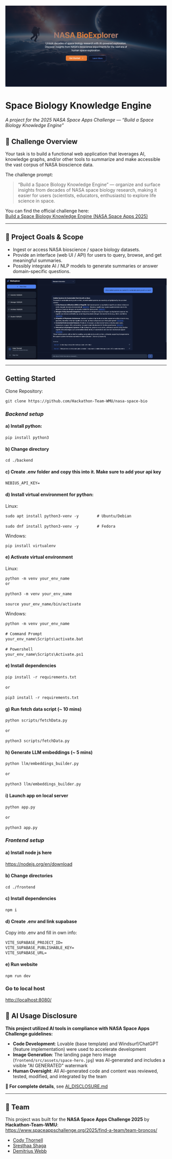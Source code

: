 ![Landing Page](./screenshots/landing.png)

# Space Biology Knowledge Engine  
*A project for the 2025 NASA Space Apps Challenge — “Build a Space Biology Knowledge Engine”*  

## 📌 Challenge Overview  
Your task is to build a functional web application that leverages AI, knowledge graphs, and/or other tools to summarize and make accessible the vast corpus of NASA bioscience data.  

The challenge prompt:  
> “Build a Space Biology Knowledge Engine” — organize and surface insights from decades of NASA space biology research, making it easier for users (scientists, educators, enthusiasts) to explore life science in space. 

You can find the official challenge here:  
[Build a Space Biology Knowledge Engine (NASA Space Apps 2025)](https://www.spaceappschallenge.org/2025/challenges/build-a-space-biology-knowledge-engine/)  

---

## 🎯 Project Goals & Scope  

- Ingest or access NASA bioscience / space biology datasets.    
- Provide an interface (web UI / API) for users to query, browse, and get meaningful summaries.  
- Possibly integrate AI / NLP models to generate summaries or answer domain-specific questions.  

![Chat Interface](./screenshots/chat.png)

---

## Getting Started 

Clone Repository: 

```
git clone https://github.com/Hackathon-Team-WMU/nasa-space-bio
```

### *Backend setup* 

#### a) Install python:

  ```
  pip install python3
  ```

#### b) Change directory 
```
cd ./backend
```
#### c) Create .env folder and copy this into it. Make sure to add your api key
```
NEBIUS_API_KEY=
```

#### d) Install virtual environment for python:

  Linux:
  ```
  sudo apt install python3-venv -y        # Ubuntu/Debian

  sudo dnf install python3-venv -y        # Fedora
  ```

  Windows:
  ```
  pip install virtualenv
  ```

#### e) Activate virtual environment
  Linux:
  ```
  python -m venv your_env_name
  or

  python3 -m venv your_env_name

  source your_env_name/bin/activate
  ```

  Windows:
  ```
  python -m venv your_env_name

  # Command Prompt
  your_env_name\Scripts\activate.bat

  # Powershell
  your_env_name\Scripts\Activate.ps1
  ```
#### e) Install dependencies
```
pip install -r requirements.txt

or

pip3 install -r requirements.txt
```

#### g) Run fetch data script  (~ 10 mins)
```
python scripts/fetchData.py

or

python3 scripts/fetchData.py
```

#### h) Generate LLM embeddings (~ 5 mins)
```
python llm/embeddings_builder.py

or

python3 llm/embeddings_builder.py
```

#### i) Launch app on local server
```
python app.py

or

python3 app.py
```

### *Frontend setup*

#### a) Install node js here
<https://nodejs.org/en/download>

#### b) Change directories
```
cd ./frontend
```

#### c) Install dependencies
```
npm i
```

#### d) Create .env and link supabase 
Copy into .env and fill in own info: 
```
VITE_SUPABASE_PROJECT_ID=
VITE_SUPABASE_PUBLISHABLE_KEY=
VITE_SUPABASE_URL=
```

#### e) Run website
```
npm run dev
```

### Go to local host
<http://localhost:8080/>


## 🤖 AI Usage Disclosure

**This project utilized AI tools in compliance with NASA Space Apps Challenge guidelines:**

- **Code Development**: Lovable (base template) and Windsurf/ChatGPT (feature implementation) were used to accelerate development
- **Image Generation**: The landing page hero image (`frontend/src/assets/space-hero.jpg`) was AI-generated and includes a visible "AI GENERATED" watermark
- **Human Oversight**: All AI-generated code and content was reviewed, tested, modified, and integrated by the team

**📄 For complete details**, see [AI_DISCLOSURE.md](./AI_DISCLOSURE.md)

---

## 👥 Team

This project was built for the **NASA Space Apps Challenge 2025** by **Hackathon-Team-WMU**:  
https://www.spaceappschallenge.org/2025/find-a-team/team-broncos/

- [Cody Thornell](https://github.com/grcodeman)  
- [Sresthaa Shaga](https://github.com/Shagasresthaa)    
- [Demitrius Webb](https://github.com/Blacksanta10)   

  


